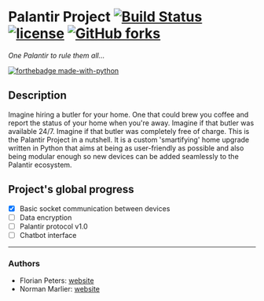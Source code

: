 # Palantir Project [![Build Status](https://travis-ci.org/flopeters1337/Palantir-project.svg?branch=master)](https://travis-ci.org/flopeters1337/Palantir-project) [![license](https://img.shields.io/github/license/flopeters1337/Palantir-project.svg)](https://github.com/flopeters1337/Palantir-project/blob/master/LICENSE) [![GitHub forks](https://img.shields.io/github/stars/flopeters1337/Palantir-project.svg?style=social&label=Stars)](https://github.com/flopeters1337/Palantir-project)
<i>One Palantir to rule them all...</i>

[![forthebadge made-with-python](http://ForTheBadge.com/images/badges/made-with-python.svg)](https://www.python.org/)

## Description
Imagine hiring a butler for your home. One that could brew you coffee and report the status of your home when you're away.
Imagine if that butler was available 24/7. Imagine if that butler was completely free of charge.
This is the Palantir Project in a nutshell. It is a custom 'smartifying' home upgrade written in Python 
that aims at being as user-friendly as possible and also being modular enough so new devices can be added seamlessly 
to the Palantir ecosystem.


## Project's global progress
- [x] Basic socket communication between devices
- [ ] Data encryption
- [ ] Palantir protocol v1.0
- [ ] Chatbot interface

---
### Authors
* Florian Peters: [website](https://flopeters1337.github.io)
* Norman Marlier: [website](https://NormanMarlier.github.io)
